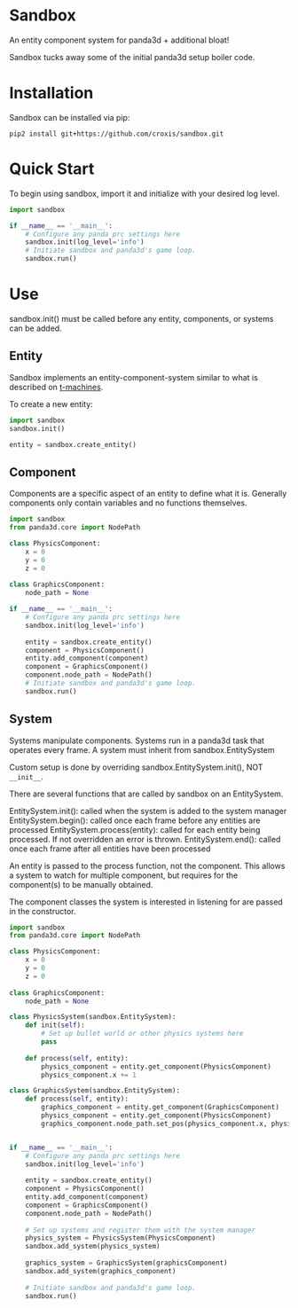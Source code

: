 Sandbox
=======

An entity component system for panda3d + additional bloat!

Sandbox tucks away some of the initial panda3d setup boiler code.

# Installation

Sandbox can be installed via pip:

```
pip2 install git+https://github.com/croxis/sandbox.git
```

# Quick Start

To begin using sandbox, import it and initialize with your desired log level.

```python
import sandbox

if __name__ == '__main__':
    # Configure any panda prc settings here
    sandbox.init(log_level='info')
    # Initiate sandbox and panda3d's game loop.
    sandbox.run()
```


# Use

sandbox.init() must be called before any entity, components, or systems can be added.

## Entity

Sandbox implements an entity-component-system similar to what is described on [t-machines](http://t-machine.org/index.php/2007/09/03/entity-systems-are-the-future-of-mmog-development-part-1/).

To create a new entity:
```python
import sandbox
sandbox.init()

entity = sandbox.create_entity()
```

## Component

Components are a specific aspect of an entity to define what it is. Generally components only contain variables and no functions themselves.


```python
import sandbox
from panda3d.core import NodePath

class PhysicsComponent:
    x = 0
    y = 0
    z = 0
    
class GraphicsComponent:
    node_path = None

if __name__ == '__main__':
    # Configure any panda prc settings here
    sandbox.init(log_level='info')
    
    entity = sandbox.create_entity()
    component = PhysicsComponent()
    entity.add_component(component)
    component = GraphicsComponent()
    component.node_path = NodePath()
    # Initiate sandbox and panda3d's game loop.
    sandbox.run()
```

## System

Systems manipulate components. Systems run in a panda3d task that operates every frame.
A system must inherit from sandbox.EntitySystem

Custom setup is done by overriding sandbox.EntitySystem.init(), NOT ```__init__```.

There are several functions that are called by sandbox on an EntitySystem.

EntitySystem.init(): called when the system is added to the system manager
EntitySystem.begin(): called once each frame before any entities are processed
EntitySystem.process(entity): called for each entity being processed. If not overridden an error is thrown.
EntitySystem.end(): called once each frame after all entities have been processed

An entity is passed to the process function, not the component. This allows a system to watch for multiple component, but requires for the component(s) to be manually obtained.

The component classes the system is interested in listening for are passed in the constructor.

```python
import sandbox
from panda3d.core import NodePath

class PhysicsComponent:
    x = 0
    y = 0
    z = 0
    
class GraphicsComponent:
    node_path = None

class PhysicsSystem(sandbox.EntitySystem):
    def init(self):
        # Set up bullet world or other physics systems here
        pass
    
    def process(self, entity):
        physics_component = entity.get_component(PhysicsComponent)
        physics_component.x += 1

class GraphicsSystem(sandbox.EntitySystem):
    def process(self, entity):
        graphics_component = entity.get_component(GraphicsComponent)
        physics_component = entity.get_component(PhysicsComponent)
        graphics_component.node_path.set_pos(physics_component.x, physics_component.y, physics_component.z)


if __name__ == '__main__':
    # Configure any panda prc settings here
    sandbox.init(log_level='info')
    
    entity = sandbox.create_entity()
    component = PhysicsComponent()
    entity.add_component(component)
    component = GraphicsComponent()
    component.node_path = NodePath()
    
    # Set up systems and register them with the system manager
    physics_system = PhysicsSystem(PhysicsComponent)
    sandbox.add_system(physics_system)
    
    graphics_system = GraphicsSystem(graphicsComponent)
    sandbox.add_system(graphics_component)
    
    # Initiate sandbox and panda3d's game loop.
    sandbox.run()
```



